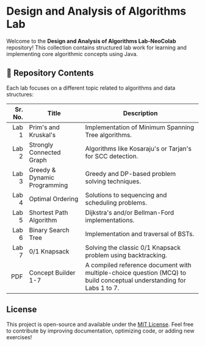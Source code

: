 # Design and Analysis of Algorithms Lab

Welcome to the **Design and Analysis of Algorithms Lab-NeoColab** repository! This collection contains structured lab work for learning and implementing core algorithmic concepts using Java.

## 📁 Repository Contents

Each lab focuses on a different topic related to algorithms and data structures:

| Sr. No. | Title                                | Description                                               |
|--------:|--------------------------------------|-----------------------------------------------------------|
| Lab 1   | Prim's and Kruskal's                 | Implementation of Minimum Spanning Tree algorithms.       |
| Lab 2   | Strongly Connected Graph             | Algorithms like Kosaraju's or Tarjan's for SCC detection. |
| Lab 3   | Greedy & Dynamic Programming         | Greedy and DP-based problem solving techniques.           |
| Lab 4   | Optimal Ordering                     | Solutions to sequencing and scheduling problems.          |
| Lab 5   | Shortest Path Algorithm              | Dijkstra's and/or Bellman-Ford implementations.           |
| Lab 6   | Binary Search Tree                   | Implementation and traversal of BSTs.                     |
| Lab 7   | 0/1 Knapsack                         | Solving the classic 0/1 Knapsack problem using backtracking.|
| PDF        | Concept Builder 1-7                  | A compiled reference document with multiple-choice question (MCQ) to build conceptual understanding for Labs 1 to 7.|

## License

This project is open-source and available under the [MIT License](https://opensource.org/licenses/MIT).
Feel free to contribute by improving documentation, optimizing code, or adding new exercises!



